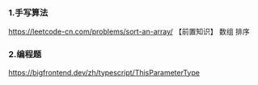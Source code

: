 ### 1.手写算法

https://leetcode-cn.com/problems/sort-an-array/
【前置知识】
 数组
 排序



### 2.编程题

https://bigfrontend.dev/zh/typescript/ThisParameterType

